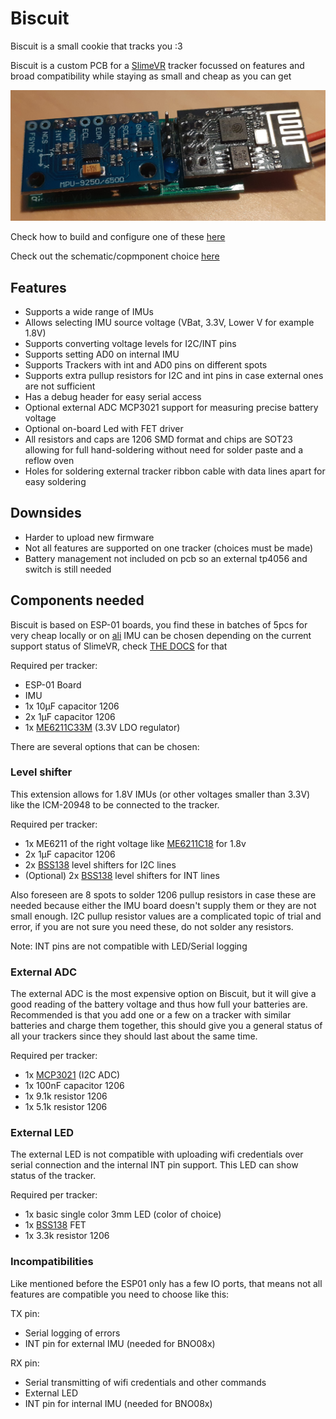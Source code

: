 # Biscuit

Biscuit is a small cookie that tracks you :3

Biscuit is a custom PCB for a [SlimeVR](https://github.com/SlimeVR/SlimeVR-Tracker-ESP) tracker focussed on features and broad compatibility while staying as small and cheap as you can get

![](/img/BiscuitFull.jpg)

Check how to build and configure one of these [here](Construction.md)

Check out the schematic/copmponent choice [here](Schematic.md)

## Features

- Supports a wide range of IMUs
- Allows selecting IMU source voltage (VBat, 3.3V, Lower V for example 1.8V)
- Supports converting voltage levels for I2C/INT pins
- Supports setting AD0 on internal IMU
- Supports Trackers with int and AD0 pins on different spots
- Supports extra pullup resistors for I2C and int pins in case external ones are not sufficient
- Has a debug header for easy serial access
- Optional external ADC MCP3021 support for measuring precise battery voltage
- Optional on-board Led with FET driver
- All resistors and caps are 1206 SMD format and chips are SOT23 allowing for full hand-soldering without need for solder paste and a reflow oven
- Holes for soldering external tracker ribbon cable with data lines apart for easy soldering

## Downsides

- Harder to upload new firmware
- Not all features are supported on one tracker (choices must be made)
- Battery management not included on pcb so an external tp4056 and switch is still needed

## Components needed

Biscuit is based on ESP-01 boards, you find these in batches of 5pcs for very cheap locally or on [ali](https://aliexpress.com/item/32693314450.html)
IMU can be chosen depending on the current support status of SlimeVR, check [THE DOCS](https://docs.slimevr.dev/components-guide.html) for that

Required per tracker:
- ESP-01 Board
- IMU
- 1x 10µF capacitor 1206
- 2x 1µF capacitor 1206
- 1x [ME6211C33M](https://aliexpress.com/item/32959896723.html) (3.3V LDO regulator)

There are several options that can be chosen:

### Level shifter

This extension allows for 1.8V IMUs (or other voltages smaller than 3.3V) like the ICM-20948 to be connected to the tracker.

Required per tracker:
- 1x ME6211 of the right voltage like [ME6211C18](https://aliexpress.com/item/1005002058216911.html) for 1.8v
- 2x 1µF capacitor 1206
- 2x [BSS138](https://aliexpress.com/item/32944629649.html) level shifters for I2C lines
- (Optional) 2x [BSS138](https://aliexpress.com/item/32944629649.html) level shifters for INT lines

Also foreseen are 8 spots to solder 1206 pullup resistors in case these are needed because either the IMU board doesn't supply them or they are not small enough. I2C pullup resistor values are a complicated topic of trial and error, if you are not sure you need these, do not solder any resistors.

Note: INT pins are not compatible with LED/Serial logging

### External ADC

The external ADC is the most expensive option on Biscuit, but it will give a good reading of the battery voltage and thus how full your batteries are. Recommended is that you add one or a few on a tracker with similar batteries and charge them together, this should give you a general status of all your trackers since they should last about the same time.

Required per tracker:
- 1x [MCP3021](https://aliexpress.com/item/32632899790.html) (I2C ADC)
- 1x 100nF capacitor 1206
- 1x 9.1k resistor 1206
- 1x 5.1k resistor 1206

### External LED

The external LED is not compatible with uploading wifi credentials over serial connection and the internal INT pin support. This LED can show status of the tracker.

Required per tracker:
- 1x basic single color 3mm LED (color of choice)
- 1x [BSS138](https://aliexpress.com/item/32944629649.html) FET
- 1x 3.3k resistor 1206

### Incompatibilities

Like mentioned before the ESP01 only has a few IO ports, that means not all features are compatible you need to choose like this:

TX pin:
- Serial logging of errors
- INT pin for external IMU (needed for BNO08x)

RX pin:
- Serial transmitting of wifi credentials and other commands
- External LED
- INT pin for internal IMU (needed for BNO08x)